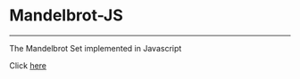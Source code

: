 # Mandelbrot-JS
___
The Mandelbrot Set implemented in Javascript

Click [here](https://doctornefario.github.io/mandelbrot-js/main.html)
